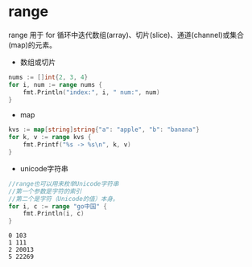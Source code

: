 # range

range 用于 for 循环中迭代数组(array)、切片(slice)、通道(channel)或集合(map)的元素。

* 数组或切片

```go
nums := []int{2, 3, 4}
for i, num := range nums {
    fmt.Println("index:", i, " num:", num)
}
```

* map

```go
kvs := map[string]string{"a": "apple", "b": "banana"}
for k, v := range kvs {
    fmt.Printf("%s -> %s\n", k, v)
}
```

* unicode字符串

```go
//range也可以用来枚举Unicode字符串
//第一个参数是字符的索引
//第二个是字符（Unicode的值）本身。
for i, c := range "go中国" {
    fmt.Println(i, c)
}
```

```text
0 103
1 111
2 20013
5 22269
```
